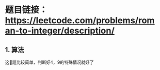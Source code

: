 # 题目链接：https://leetcode.com/problems/roman-to-integer/description/

## 1. 算法

这题比较简单，判断好4，9的特殊情况就好了